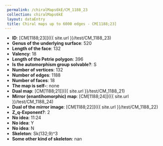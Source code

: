 ```yaml
--- 
 permalink: /chiralMaps6kE/CM_1188_23 
 collection: chiralMaps6kE
 layout: dataEntry
 title: Chiral maps up to 6000 edges - CM[1188;23]
---
```


- **ID**: [CM[1188;23]]({{ site.url }}/test/CM_1188_23)
- **Genus of the underlying surface**: 520
- **Length of the face**: 132
- **Valency**: 18
- **Length of the Petrie polygon**: 396
- **Is the automorphism group solvable?**: S
- **Number of vertices**: 132
- **Number of edges**: 1188
- **Number of faces**: 18
- **The map is self-**: none
- **Dual map**: [CM[1188;21]]({{ site.url }}/test/CM_1188_21)
- **Mirror (enantihomorphic) map**: [CM[1188;24]]({{ site.url }}/test/CM_1188_24)
- **Dual of the mirror image**: [CM[1188;22]]({{ site.url }}/test/CM_1188_22)
- **Z_q-Exponent?**: 2
- **No idea**:  11:24
- **No idea**: Y
- **No idea**: N
- **Skeleton**: Sk(132;9)^3
- **Some other kind of skeleton**: nan
